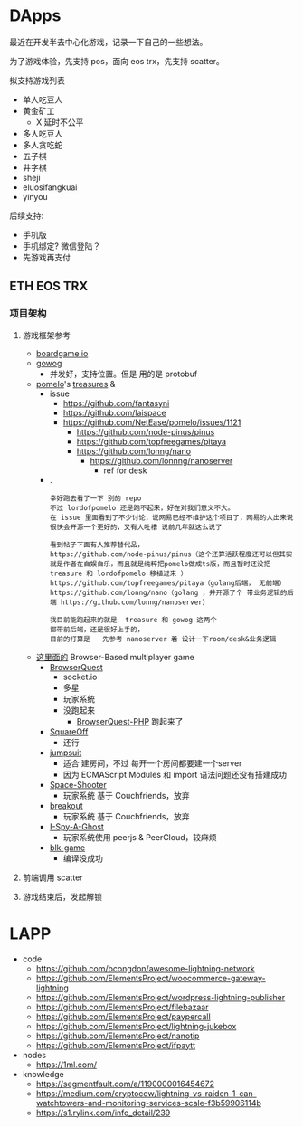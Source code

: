 # DApps

最近在开发半去中心化游戏，记录一下自己的一些想法。

为了游戏体验，先支持 pos，面向 eos trx，先支持 scatter。

拟支持游戏列表

+ 单人吃豆人
+ 黄金矿工
    * X 延时不公平
+ 多人吃豆人
+ 多人贪吃蛇
+ 五子棋
+ 井字棋
+ sheji
+ eluosifangkuai
+ yinyou


后续支持:

+ 手机版
+ 手机绑定? 微信登陆？
+ 先游戏再支付

## ETH EOS TRX

### 项目架构

1. 游戏框架参考
    + [boardgame.io](https://github.com/nicolodavis/boardgame.io)
    + [gowog](https://github.com/giongto35/gowog)
        * 并发好，支持位置。但是 用的是 protobuf
    + [pomelo](https://github.com/NetEase/pomelo)'s [treasures](https://github.com/NetEase/treasures) & []()
        * issue
            - https://github.com/fantasyni
            - https://github.com/laispace
            - https://github.com/NetEase/pomelo/issues/1121
                + https://github.com/node-pinus/pinus
                + https://github.com/topfreegames/pitaya
                + https://github.com/lonng/nano
                    * https://github.com/lonnng/nanoserver
                        - ref for desk
        * .
            ```
            幸好跑去看了一下 别的 repo
            不过 lordofpomelo 还是跑不起来，好在对我们意义不大。
            在 issue 里面看到了不少讨论，说网易已经不维护这个项目了，网易的人出来说很快会开源一个更好的，又有人吐槽 说前几年就这么说了

            看到帖子下面有人推荐替代品，
            https://github.com/node-pinus/pinus（这个还算活跃程度还可以但其实就是作者在自娱自乐，而且就是纯粹把pomelo做成ts版，而且暂时还没把 treasure 和 lordofpomelo 移植过来 ）
            https://github.com/topfreegames/pitaya（golang后端， 无前端）
            https://github.com/lonng/nano（golang ，并开源了个 带业务逻辑的后端 https://github.com/lonng/nanoserver）

            我目前能跑起来的就是  treasure 和 gowog 这两个 
            都带前后端，还是很好上手的，
            目前的打算是   先参考 nanoserver 着 设计一下room/desk&业务逻辑
            ```
    * [这里面的](https://github.com/leereilly/games) Browser-Based multiplayer game
        * [BrowserQuest](https://github.com/mozilla/BrowserQuest)
            - socket.io
            + 多星
            + 玩家系统
            + 没跑起来
                - [BrowserQuest-PHP](https://github.com/walkor/BrowserQuest-PHP) 跑起来了
        * [SquareOff](https://github.com/ScriptaGames/SquareOff/)
            - 还行
        - [jumpsuit](https://github.com/KordonBleu/jumpsuit)
            - 适合 建房间，不过 每开一个房间都要建一个server
            - 因为 ECMAScript Modules 和 import 语法问题还没有搭建成功
        * [Space-Shooter](https://github.com/Couchfriends/Space-Shooter)
            - 玩家系统 基于 Couchfriends，放弃
        - [breakout](https://github.com/Couchfriends/breakout)
            - 玩家系统 基于 Couchfriends，放弃
        - [I-Spy-A-Ghost](https://github.com/OmarShehata/I-Spy-A-Ghost)
            + 玩家系统使用 peerjs & PeerCloud，较麻烦
        - [blk-game](https://github.com/morozd/blk-game)
            - 编译没成功
2. 前端调用 scatter

3. 游戏结束后，发起解锁


# LAPP

+ code
    * https://github.com/bcongdon/awesome-lightning-network
    * https://github.com/ElementsProject/woocommerce-gateway-lightning
    * https://github.com/ElementsProject/wordpress-lightning-publisher
    * https://github.com/ElementsProject/filebazaar
    * https://github.com/ElementsProject/paypercall
    * https://github.com/ElementsProject/lightning-jukebox
    * https://github.com/ElementsProject/nanotip
    * https://github.com/ElementsProject/ifpaytt
+ nodes
    * https://1ml.com/
+ knowledge
    * https://segmentfault.com/a/1190000016454672
    * https://medium.com/cryptocow/lightning-vs-raiden-1-can-watchtowers-and-monitoring-services-scale-f3b59906114b
    * https://s1.rylink.com/info_detail/239

